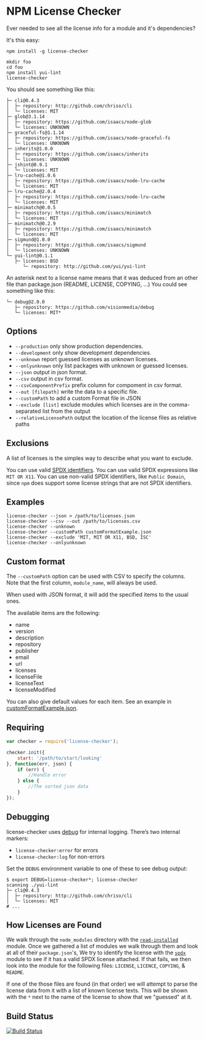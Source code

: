 NPM License Checker
===================

Ever needed to see all the license info for a module and it's dependencies?

It's this easy:

```
npm install -g license-checker

mkdir foo
cd foo
npm install yui-lint
license-checker
```

You should see something like this:

```
├─ cli@0.4.3
│  ├─ repository: http://github.com/chriso/cli
│  └─ licenses: MIT
├─ glob@3.1.14
│  ├─ repository: https://github.com/isaacs/node-glob
│  └─ licenses: UNKNOWN
├─ graceful-fs@1.1.14
│  ├─ repository: https://github.com/isaacs/node-graceful-fs
│  └─ licenses: UNKNOWN
├─ inherits@1.0.0
│  ├─ repository: https://github.com/isaacs/inherits
│  └─ licenses: UNKNOWN
├─ jshint@0.9.1
│  └─ licenses: MIT
├─ lru-cache@1.0.6
│  ├─ repository: https://github.com/isaacs/node-lru-cache
│  └─ licenses: MIT
├─ lru-cache@2.0.4
│  ├─ repository: https://github.com/isaacs/node-lru-cache
│  └─ licenses: MIT
├─ minimatch@0.0.5
│  ├─ repository: https://github.com/isaacs/minimatch
│  └─ licenses: MIT
├─ minimatch@0.2.9
│  ├─ repository: https://github.com/isaacs/minimatch
│  └─ licenses: MIT
├─ sigmund@1.0.0
│  ├─ repository: https://github.com/isaacs/sigmund
│  └─ licenses: UNKNOWN
└─ yui-lint@0.1.1
   ├─ licenses: BSD
      └─ repository: http://github.com/yui/yui-lint
```

An asterisk next to a license name means that it was deduced from
an other file than package.json (README, LICENSE, COPYING, ...)
You could see something like this:

```
└─ debug@2.0.0
   ├─ repository: https://github.com/visionmedia/debug
   └─ licenses: MIT*
```

Options
-------

* `--production` only show production dependencies.
* `--development` only show development dependencies.
* `--unknown` report guessed licenses as unknown licenses.
* `--onlyunknown` only list packages with unknown or guessed licenses.
* `--json` output in json format.
* `--csv` output in csv format.
* `--csvComponentPrefix` prefix column for compoment in csv format.
* `--out [filepath]` write the data to a specific file.
* `--customPath` to add a custom Format file in JSON
* `--exclude [list]` exclude modules which licenses are in the comma-separated list from the output
* `--relativeLicensePath` output the location of the license files as relative paths

Exclusions
----------
A list of licenses is the simples way to describe what you want to exclude.

You can use valid [SPDX identifiers](https://spdx.org/licenses/). 
You can use valid SPDX expressions like `MIT OR X11`.
You can use non-valid SPDX identifiers, like `Public Domain`, since `npm` does
support some license strings that are not SPDX identifiers.

Examples
--------

```
license-checker --json > /path/to/licenses.json
license-checker --csv --out /path/to/licenses.csv
license-checker --unknown
license-checker --customPath customFormatExample.json
license-checker --exclude 'MIT, MIT OR X11, BSD, ISC'
license-checker --onlyunknown
```

Custom format
-------------

The `--customPath` option can be used with CSV to specify the columns. Note that
the first column, `module_name`, will always be used.

When used with JSON format, it will add the specified items to the usual ones.

The available items are the following:
- name
- version
- description
- repository
- publisher
- email
- url
- licenses
- licenseFile
- licenseText
- licenseModified

You can also give default values for each item.
See an example in [customFormatExample.json](customFormatExample.json).

Requiring
---------


```js
var checker = require('license-checker');

checker.init({
    start: '/path/to/start/looking'
}, function(err, json) {
    if (err) {
        //Handle error
    } else {
        //The sorted json data
    }
});
```

Debugging
---------

license-checker uses [debug](https://www.npmjs.com/package/debug) for internal logging. There’s two internal markers:

* `license-checker:error` for errors
* `license-checker:log` for non-errors

Set the `DEBUG` environment variable to one of these to see debug output:

```shell
$ export DEBUG=license-checker*; license-checker
scanning ./yui-lint
├─ cli@0.4.3
│  ├─ repository: http://github.com/chriso/cli
│  └─ licenses: MIT
# ...
```

How Licenses are Found
----------------------

We walk through the `node_modules` directory with the [`read-installed`](https://www.npmjs.org/package/read-installed) module. Once we gathered a list of modules we walk through them and look at all of their `package.json`'s, We try to identify the license with the [`spdx`](https://www.npmjs.com/package/spdx) module to see if it has a valid SPDX license attached. If that fails, we then look into the module for the following files: `LICENSE`, `LICENCE`, `COPYING`, & `README`.

If one of the those files are found (in that order) we will attempt to parse the license data from it with a list of known license texts. This will be shown with the `*` next to the name of the license to show that we "guessed" at it.

Build Status
------------

[![Build Status](https://travis-ci.org/davglass/license-checker.png?branch=master)](https://travis-ci.org/davglass/license-checker)
